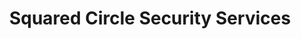 ---
title: Squared Circle Security Services
description_markdown: Security through knowledge. We go the extra mile that your tools can't go, **we help your organization keep _itself_ secure.**
image: /images/cmdr-shane-610506-unsplash.webp
sections:
  - title: Our vision
    content_markdown: Information Security is simpler than it seems. At Circle2 our mission is to unravel the fears, uncertiditudes and doubts that arrise arround governance of your information assets. We want everyone in your ogranization to be able to handle and care for your assets in the safest possible way, regardless of the nature of technical infrastructures.
    image: /images/cmdr-shane-610506-unsplash.webp
    button:
      URL: '/services/'
      label: See our Services
  - title: Our Methods
    content_markdown: Information Security is simpler than it seems. At Circle2 our mission is to unravel the fears, uncertiditudes and doubts that arrise arround governance of your information assets. We want everyone in your ogranization to be able to handle and care for your assets in the safest possible way, regardless of the nature of technical infrastructures.
    image: /images/cmdr-shane-610506-unsplash.webp
    button:
      URL: '#contact'
      label: See our Services
customers:
  - company:
    URL:
layout: about
---